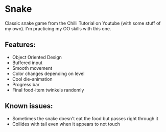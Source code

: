 # Snake
Classic snake game from the Chilli Tutorial on Youtube (with some stuff of my own). 
I'm practicing my OO skills with this one.

## Features:
- Object Oriented Design
- Buffered input
- Smooth movement
- Color changes depending on level
- Cool die-animation
- Progress bar
- Final food-item twinkels randomly

## Known issues:
- Sometimes the snake doesn't eat the food but passes right through it
- Collides with tail even when it appears to not touch
